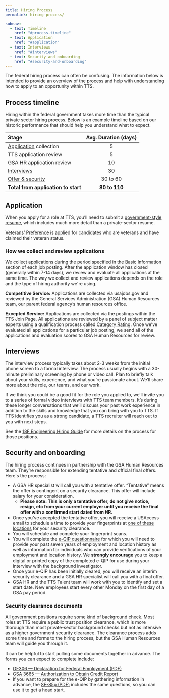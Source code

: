 ```yaml
---
title: Hiring Process
permalink: hiring-process/

subnav:
  - text: Timeline
    href: "#process-timeline"
  - text: Application
    href: "#application"
  - text: Interviews
    href: "#interviews"
  - text: Security and onboarding
    href: "#security-and-onboarding"
---
```


The federal hiring process can often be confusing. The information below is intended to provide an overview of the process and help with understanding how to apply to an opportunity within TTS.

## Process timeline

Hiring within the federal government takes more time than the typical private sector hiring process. Below is an example timeline based on our historic performance that should help you understand what to expect.

| Stage | Avg. Duration (days) |
|:--|:-:|
| [Application](#application) collection | 5 |
| TTS application review | 5 |
| GSA HR application review | 10 |
| [Interviews](#interviews) | 30 |
| [Offer & security](#security-and-onboarding) | 30 to 60 |
| **Total from application to start** | **80 to 110** |

## Application
When you apply for a role at TTS, you’ll need to submit a [government-style resume]({{site.baseurl}}/hiring-process/#government-style-resumes), which includes much more detail than a private-sector resume.

[Veterans’ Preference](https://www.fedshirevets.gov/job-seekers/veterans-preference/) is applied for candidates who are veterans and have claimed their veteran status.

### How we collect and review applications
We collect applications during the period specified in the Basic Information section of each job posting. After the application window has closed (generally within 7-14 days), we review and evaluate all applications at the same time. The way we collect and review applications depends on the role and the type of hiring authority we're using.

**Competitive Service:** Applications are collected via usajobs.gov and reviewed by the General Services Administration (GSA) Human Resources team, our parent federal agency’s human resources office.

**Excepted Service:** Applications are collected via the postings within the TTS Join Page. All applications are reviewed by a panel of subject matter experts using a qualification process called [Category Rating](https://www.opm.gov/policy-data-oversight/hiring-information/competitive-hiring/#url=Category-Rating). Once we’ve evaluated all applications for a particular job posting, we send all of the applications and evaluation scores to GSA Human Resources for review.

## Interviews
The interview process typically takes about 2-3 weeks from the initial phone screen to a formal interview. The process usually begins with a 30-minute preliminary screening by phone or video call. Plan to briefly talk about your skills, experience, and what you’re passionate about. We’ll share more about the role, our teams, and our work.

If we think you could be a good fit for the role you applied to, we’ll invite you to a series of formal video interviews with TTS team members. It’s during these longer conversations that we’ll discuss your past work experience in addition to the skills and knowledge that you can bring with you to TTS. If TTS identifies you as a strong candidate, a TTS recruiter will reach out to you with next steps.

See the [18F Engineering Hiring Guide](https://eng-hiring.18f.gov/) for more details on the process for those positions.

## Security and onboarding
The hiring process continues in partnership with the GSA Human Resources team. They’re responsible for extending tentative and official final offers. Here's the process:

- A GSA HR specialist will call you with a tentative offer. “Tentative” means the offer is contingent on a security clearance. This offer will include salary for your consideration.
  - **Please note: This is only a tentative offer, do not give notice, resign, etc from your current employer until you receive the final offer with a confirmed start dated from HR.**
- Once you've accepted the tentative offer, you will receive a USAccess email to schedule a time to provide your fingerprints at [one of these locations](http://www.fedidcard.gov/centerlocator.aspx) for your security clearance.
- You will schedule and complete your fingerprint scans.
- You will complete the [e-QIP questionnaire](https://www.opm.gov/investigations/e-qip-application/) for which you will need to provide your past seven years of employment and location history as well as information for individuals who can provide verifications of your employment and location history. We **strongly encourage** you to keep a digital or printed copy of the completed e-QIP for use during your interview with the background investigator.
- Once your e-QIP has been initially cleared, you will receive an interim security clearance and a GSA HR specialist will call you with a final offer.
- GSA HR and the TTS Talent team will work with you to identify and set a start date. New employees start every other Monday on the first day of a GSA pay period.

### Security clearance documents
All government positions require some kind of background check. Most roles at TTS require a public trust position clearance, which is more thorough than most private-sector background checks but not as intensive as a higher government security clearance. The clearance process adds some time and forms to the hiring process, but the GSA Human Resources team will guide you through it.

It can be helpful to start pulling some documents together in advance. The forms you can expect to complete include:

- [OF306 — Declaration for Federal Employment (PDF)](https://www.gsa.gov/forms-library/declaration-federal-employment)
- [GSA 3665 — Authorization to Obtain Credit Report](https://www.gsa.gov/forms-library/authorization-obtain-credit-report)
- If you want to prepare for the e-QIP by gathering information in advance, the [SF-85p (PDF)](https://www.opm.gov/forms/pdf_fill/sf85p.pdf) includes the same questions, so you can use it to get a head start.
